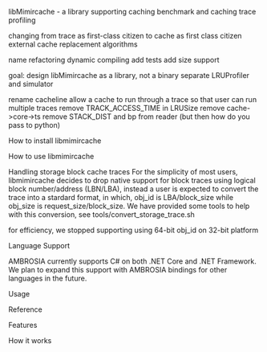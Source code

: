 libMimircache - a library supporting caching benchmark and caching trace profiling 

changing from trace as first-class citizen to cache as first class citizen 
external cache replacement algorithms 

name refactoring
dynamic compiling
add tests
add size support


goal: design libMimircache as a library, not a binary
separate LRUProfiler and simulator

rename cacheline
allow a cache to run through a trace so that user can run multiple traces
remove TRACK_ACCESS_TIME in LRUSize
remove cache->core->ts
remove STACK_DIST and bp from reader (but then how do you pass to python)


How to install libmimircache



How to use libmimircache


Handling storage block cache traces
For the simplicity of most users, libmimircache decides to drop native support for block traces using logical block number/address (LBN/LBA), instead a user is expected to convert the trace into a stardard format,
in which, obj_id is LBA/block_size while obj_size is request_size/block_size. We have provided some tools to help with this conversion, see tools/convert_storage_trace.sh

for efficiency, we stopped supporting using 64-bit obj_id on 32-bit platform 





Language Support

AMBROSIA currently supports C# on both .NET Core and .NET Framework. We plan to expand this support with AMBROSIA bindings for other languages in the future.

Usage


Reference

Features


How it works


